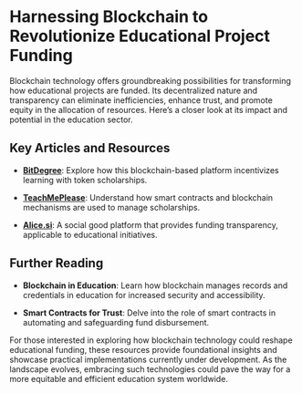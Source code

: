 # Harnessing Blockchain to Revolutionize Educational Project Funding

Blockchain technology offers groundbreaking possibilities for transforming how educational projects are funded. Its decentralized nature and transparency can eliminate inefficiencies, enhance trust, and promote equity in the allocation of resources. Here’s a closer look at its impact and potential in the education sector.

## Key Articles and Resources

- **[BitDegree](https://www.bitdegree.org/)**: Explore how this blockchain-based platform incentivizes learning with token scholarships.
  
- **[TeachMePlease](http://teachmeplease.com/en/)**: Understand how smart contracts and blockchain mechanisms are used to manage scholarships.

- **[Alice.si](https://alice.si/)**: A social good platform that provides funding transparency, applicable to educational initiatives.

## Further Reading

- **Blockchain in Education**: Learn how blockchain manages records and credentials in education for increased security and accessibility.
  
- **Smart Contracts for Trust**: Delve into the role of smart contracts in automating and safeguarding fund disbursement.

For those interested in exploring how blockchain technology could reshape educational funding, these resources provide foundational insights and showcase practical implementations currently under development. As the landscape evolves, embracing such technologies could pave the way for a more equitable and efficient education system worldwide.